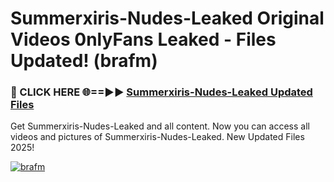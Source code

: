 # Summerxiris-Nudes-Leaked Original Videos 0nlyFans Leaked - Files Updated! (brafm)

<h3>🔴 CLICK HERE 🌐==►► <a href="https://tinyurl.com/4mcuefdz" rel="nofollow">Summerxiris-Nudes-Leaked Updated Files</a></h3>

Get Summerxiris-Nudes-Leaked and all content. Now you can access all videos and pictures of Summerxiris-Nudes-Leaked. New Updated Files 2025!

[![brafm](https://i.imgur.com/StAQSOY.gif)](https://tinyurl.com/4mcuefdz)
